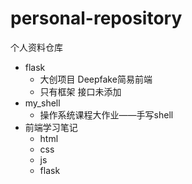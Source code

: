 # personal-repository
个人资料仓库
- flask
  - 大创项目 Deepfake简易前端
  - 只有框架 接口未添加 
- my_shell
  - 操作系统课程大作业——手写shell
- 前端学习笔记
  - html
  - css
  - js
  - flask
